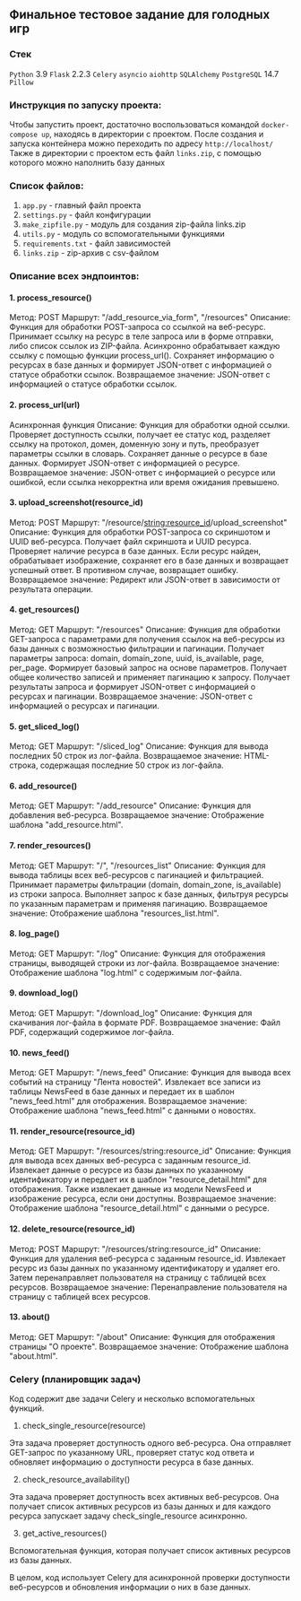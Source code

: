 ## Финальное тестовое задание для голодных игр

### Стек

`Python` 3.9
`Flask` 2.2.3
`Celery`
`asyncio`
`aiohttp`
`SQLAlchemy`
`PostgreSQL` 14.7
`Pillow`

### Инструкция по запуску проекта:

Чтобы запустить проект, достаточно воспользоваться командой `docker-compose up`, находясь в директории с проектом.
После создания и запуска контейнера можно переходить по адресу `http://localhost/`
Также в директории с проектом есть файл `links.zip`, с помощью которого можно наполнить базу данных

### Список файлов:
1. `app.py` - главный файл проекта
2. `settings.py` - файл конфигурации
3. `make_zipfile.py` - модуль для создания zip-файла links.zip
4. `utils.py` - модуль со вспомогательными функциями
5. `requirements.txt` - файл зависимостей
6. `links.zip` - zip-архив с csv-файлом

### Описание всех эндпоинтов:

#### 1. process_resource()

Метод: POST
Маршрут: "/add_resource_via_form", "/resources"
Описание: Функция для обработки POST-запроса со ссылкой на веб-ресурс. Принимает ссылку на ресурс в теле запроса или в форме отправки, либо список ссылок из ZIP-файла. Асинхронно обрабатывает каждую ссылку с помощью функции process_url(). Сохраняет информацию о ресурсах в базе данных и формирует JSON-ответ с информацией о статусе обработки ссылок.
Возвращаемое значение: JSON-ответ с информацией о статусе обработки ссылок.

#### 2. process_url(url)

Асинхронная функция
Описание: Функция для обработки одной ссылки. Проверяет доступность ссылки, получает ее статус код, разделяет ссылку на протокол, домен, доменную зону и путь, преобразует параметры ссылки в словарь. Сохраняет данные о ресурсе в базе данных. Формирует JSON-ответ с информацией о ресурсе.
Возвращаемое значение: JSON-ответ с информацией о ресурсе или ошибкой, если ссылка некорректна или время ожидания превышено.

#### 3. upload_screenshot(resource_id)

Метод: POST
Маршрут: "/resource/<string:resource_id>/upload_screenshot"
Описание: Функция для обработки POST-запроса со скриншотом и UUID веб-ресурса. Получает файл скриншота и UUID ресурса. Проверяет наличие ресурса в базе данных. Если ресурс найден, обрабатывает изображение, сохраняет его в базе данных и возвращает успешный ответ. В противном случае, возвращает ошибку.
Возвращаемое значение: Редирект или JSON-ответ в зависимости от результата операции.

#### 4. get_resources()

Метод: GET
Маршрут: "/resources"
Описание: Функция для обработки GET-запроса с параметрами для получения ссылок на веб-ресурсы из базы данных с возможностью фильтрации и пагинации. Получает параметры запроса: domain, domain_zone, uuid, is_available, page, per_page. Формирует базовый запрос на основе параметров. Получает общее количество записей и применяет пагинацию к запросу. Получает результаты запроса и формирует JSON-ответ с информацией о ресурсах и пагинации.
Возвращаемое значение: JSON-ответ с информацией о ресурсах и пагинации.

#### 5. get_sliced_log()

Метод: GET
Маршрут: "/sliced_log"
Описание: Функция для вывода последних 50 строк из лог-файла.
Возвращаемое значение: HTML-строка, содержащая последние 50 строк из лог-файла.

#### 6. add_resource()

Метод: GET
Маршрут: "/add_resource"
Описание: Функция для добавления веб-ресурса.
Возвращаемое значение: Отображение шаблона "add_resource.html".

#### 7. render_resources()

Метод: GET
Маршрут: "/", "/resources_list"
Описание: Функция для вывода таблицы всех веб-ресурсов с пагинацией и фильтрацией. Принимает параметры фильтрации (domain, domain_zone, is_available) из строки запроса. Выполняет запрос к базе данных, фильтруя ресурсы по указанным параметрам и применяя пагинацию.
Возвращаемое значение: Отображение шаблона "resources_list.html".

#### 8. log_page()

Метод: GET
Маршрут: "/log"
Описание: Функция для отображения страницы, выводящей строки из лог-файла.
Возвращаемое значение: Отображение шаблона "log.html" с содержимым лог-файла.

#### 9. download_log()

Метод: GET
Маршрут: "/download_log"
Описание: Функция для скачивания лог-файла в формате PDF.
Возвращаемое значение: Файл PDF, содержащий содержимое лог-файла.

#### 10. news_feed()

Метод: GET
Маршрут: "/news_feed"
Описание: Функция для вывода всех событий на страницу "Лента новостей". Извлекает все записи из таблицы NewsFeed в базе данных и передает их в шаблон "news_feed.html" для отображения.
Возвращаемое значение: Отображение шаблона "news_feed.html" с данными о новостях.

#### 11. render_resource(resource_id)

Метод: GET
Маршрут: "/resources/string:resource_id"
Описание: Функция для вывода всех данных веб-ресурса с заданным resource_id. Извлекает данные о ресурсе из базы данных по указанному идентификатору и передает их в шаблон "resource_detail.html" для отображения. Также извлекает данные из модели NewsFeed и изображение ресурса, если они доступны.
Возвращаемое значение: Отображение шаблона "resource_detail.html" с данными о ресурсе.

#### 12. delete_resource(resource_id)

Метод: POST
Маршрут: "/resources/string:resource_id"
Описание: Функция для удаления веб-ресурса с заданным resource_id. Извлекает ресурс из базы данных по указанному идентификатору и удаляет его. Затем перенаправляет пользователя на страницу с таблицей всех ресурсов.
Возвращаемое значение: Перенаправление пользователя на страницу с таблицей всех ресурсов.

#### 13. about()

Метод: GET
Маршрут: "/about"
Описание: Функция для отображения страницы "О проекте".
Возвращаемое значение: Отображение шаблона "about.html".

### Celery (планировщик задач)
Код содержит две задачи Celery и несколько вспомогательных функций.

1. check_single_resource(resource)

Эта задача проверяет доступность одного веб-ресурса. Она отправляет GET-запрос по указанному URL, проверяет статус код ответа и обновляет информацию о доступности ресурса в базе данных.

2. check_resource_availability()

Эта задача проверяет доступность всех активных веб-ресурсов. Она получает список активных ресурсов из базы данных и для каждого ресурса запускает задачу check_single_resource асинхронно.

3. get_active_resources()

Вспомогательная функция, которая получает список активных ресурсов из базы данных.

В целом, код использует Celery для асинхронной проверки доступности веб-ресурсов и обновления информации о них в базе данных.
